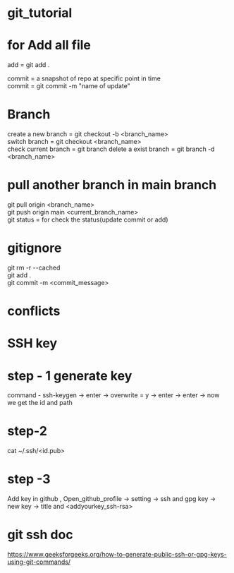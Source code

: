 # git_tutorial

# for Add all file
add = git add . </br>

commit = a snapshot of repo at specific point in time </br>
commit = git commit -m "name of update"


# Branch

create a new branch = git checkout -b <branch_name> </br>
switch branch = git checkout <branch_name> </br>
check current branch = git branch
delete a exist branch = git branch -d <branch_name> </br>

# pull another branch in main branch 
git pull origin <branch_name> </br>
git push origin main <current_branch_name> </br>
git status = for check the status(update commit or add) </br>

# gitignore
git rm -r --cached </br>
git add . </br>
git commit -m <commit_message>

# conflicts

# SSH key

# step - 1 generate key
command - ssh-keygen -> enter -> overwrite = y -> enter -> enter -> now we get the id and path 

#  step-2 
cat ~/.ssh/<id.pub>

# step -3
Add key in github , Open_github_profile -> setting -> ssh and gpg key -> new key -> title and <addyourkey_ssh-rsa>

# git ssh doc 
https://www.geeksforgeeks.org/how-to-generate-public-ssh-or-gpg-keys-using-git-commands/